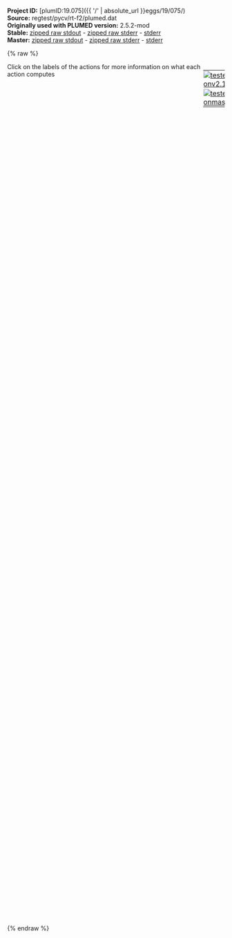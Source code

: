**Project ID:** [plumID:19.075]({{ '/' | absolute_url }}eggs/19/075/)  
**Source:** regtest/pycv/rt-f2/plumed.dat  
**Originally used with PLUMED version:** 2.5.2-mod  
**Stable:** [zipped raw stdout](plumed.dat.plumed.stdout.txt.zip) - [zipped raw stderr](plumed.dat.plumed.stderr.txt.zip) - [stderr](plumed.dat.plumed.stderr)  
**Master:** [zipped raw stdout](plumed.dat.plumed_master.stdout.txt.zip) - [zipped raw stderr](plumed.dat.plumed_master.stderr.txt.zip) - [stderr](plumed.dat.plumed_master.stderr)  

{% raw %}
<div style="width: 100%; float:left">
<div style="width: 90%; float:left" id="value_details_data/regtest/pycv/rt-f2/plumed.dat"> Click on the labels of the actions for more information on what each action computes </div>
<div style="width: 10%; float:left"><table><tr><td style="padding:1px"><a href="plumed.dat.plumed.stderr"><img src="https://img.shields.io/badge/v2.10-failed-red.svg" alt="tested onv2.10" /></a></td></tr><tr><td style="padding:1px"><a href="plumed.dat.plumed_master.stderr"><img src="https://img.shields.io/badge/master-failed-red.svg" alt="tested onmaster" /></a></td></tr></table></div></div>
<pre style="width=97%;">
<span style="color:blue" class="comment"># Copy of basic/rt13</span>
<br/><b name="data/regtest/pycv/rt-f2/plumed.datg1" onclick='showPath("data/regtest/pycv/rt-f2/plumed.dat","data/regtest/pycv/rt-f2/plumed.datg1","data/regtest/pycv/rt-f2/plumed.datg1","brown")'>g1</b>: <span class="plumedtooltip" style="color:green">GROUP<span class="right">Define a group of atoms so that a particular list of atoms can be referenced with a single label in definitions of CVs or virtual atoms. <a href="https://www.plumed.org/doc-master/user-doc/html/_g_r_o_u_p.html" style="color:green">More details</a><i></i></span></span> <span class="plumedtooltip">ATOMS<span class="right">the numerical indexes for the set of atoms in the group<i></i></span></span>=1-10
<span style="display:none;" id="data/regtest/pycv/rt-f2/plumed.datg1">The GROUP action with label <b>g1</b> calculates something</span><b name="data/regtest/pycv/rt-f2/plumed.datc1" onclick='showPath("data/regtest/pycv/rt-f2/plumed.dat","data/regtest/pycv/rt-f2/plumed.datc1","data/regtest/pycv/rt-f2/plumed.datc1","brown")'>c1</b>: <span class="plumedtooltip" style="color:green">CENTER<span class="right">Calculate the center for a group of atoms, with arbitrary weights. <a href="https://www.plumed.org/doc-master/user-doc/html/_c_e_n_t_e_r.html" style="color:green">More details</a><i></i></span></span>   <span class="plumedtooltip">ATOMS<span class="right">the group of atoms that you are calculating the Gyration Tensor for<i></i></span></span>=<b name="data/regtest/pycv/rt-f2/plumed.datg1">g1</b>

<span style="display:none;" id="data/regtest/pycv/rt-f2/plumed.datc1">The CENTER action with label <b>c1</b> calculates the following quantities:<table  align="center" frame="void" width="95%" cellpadding="5%"><tr><td width="5%"><b> Quantity </b>  </td><td><b> Description </b> </td></tr><tr><td width="5%">c1.value</td><td>the position of the center of mass</td></tr></table></span><b name="data/regtest/pycv/rt-f2/plumed.datt1" onclick='showPath("data/regtest/pycv/rt-f2/plumed.dat","data/regtest/pycv/rt-f2/plumed.datt1","data/regtest/pycv/rt-f2/plumed.datt1","brown")'>t1</b>: <span class="plumedtooltip" style="color:green">TORSION<span class="right">Calculate a torsional angle. <a href="https://www.plumed.org/doc-master/user-doc/html/_t_o_r_s_i_o_n.html" style="color:green">More details</a><i></i></span></span> <span class="plumedtooltip">ATOMS<span class="right">the four atoms involved in the torsional angle<i></i></span></span>=1,6,10,15
<span style="display:none;" id="data/regtest/pycv/rt-f2/plumed.datt1">The TORSION action with label <b>t1</b> calculates the following quantities:<table  align="center" frame="void" width="95%" cellpadding="5%"><tr><td width="5%"><b> Quantity </b>  </td><td><b> Description </b> </td></tr><tr><td width="5%">t1.value</td><td>the TORSION involving these atoms</td></tr></table></span><b name="data/regtest/pycv/rt-f2/plumed.datt2" onclick='showPath("data/regtest/pycv/rt-f2/plumed.dat","data/regtest/pycv/rt-f2/plumed.datt2","data/regtest/pycv/rt-f2/plumed.datt2","brown")'>t2</b>: <span class="plumedtooltip" style="color:green">TORSION<span class="right">Calculate a torsional angle. <a href="https://www.plumed.org/doc-master/user-doc/html/_t_o_r_s_i_o_n.html" style="color:green">More details</a><i></i></span></span> <span class="plumedtooltip">VECTOR1<span class="right">two atoms that define a vector<i></i></span></span>=6,1 <span class="plumedtooltip">AXIS<span class="right">two atoms that define an axis<i></i></span></span>=6,10 <span class="plumedtooltip">VECTOR2<span class="right">two atoms that define a vector<i></i></span></span>=10,15
<span style="display:none;" id="data/regtest/pycv/rt-f2/plumed.datt2">The TORSION action with label <b>t2</b> calculates the following quantities:<table  align="center" frame="void" width="95%" cellpadding="5%"><tr><td width="5%"><b> Quantity </b>  </td><td><b> Description </b> </td></tr><tr><td width="5%">t2.value</td><td>the TORSION involving these atoms</td></tr></table></span><b name="data/regtest/pycv/rt-f2/plumed.datt3" onclick='showPath("data/regtest/pycv/rt-f2/plumed.dat","data/regtest/pycv/rt-f2/plumed.datt3","data/regtest/pycv/rt-f2/plumed.datt3","brown")'>t3</b>: <span class="plumedtooltip" style="color:green">TORSION<span class="right">Calculate a torsional angle. <a href="https://www.plumed.org/doc-master/user-doc/html/_t_o_r_s_i_o_n.html" style="color:green">More details</a><i></i></span></span> <span class="plumedtooltip">VECTOR1<span class="right">two atoms that define a vector<i></i></span></span>=6,1 <span class="plumedtooltip">AXIS<span class="right">two atoms that define an axis<i></i></span></span>=20,7 <span class="plumedtooltip">VECTOR2<span class="right">two atoms that define a vector<i></i></span></span>=10,<b name="data/regtest/pycv/rt-f2/plumed.datc1">c1</b>

<span style="display:none;" id="data/regtest/pycv/rt-f2/plumed.datt3">The TORSION action with label <b>t3</b> calculates the following quantities:<table  align="center" frame="void" width="95%" cellpadding="5%"><tr><td width="5%"><b> Quantity </b>  </td><td><b> Description </b> </td></tr><tr><td width="5%">t3.value</td><td>the TORSION involving these atoms</td></tr></table></span><b name="data/regtest/pycv/rt-f2/plumed.datcc1" onclick='showPath("data/regtest/pycv/rt-f2/plumed.dat","data/regtest/pycv/rt-f2/plumed.datcc1","data/regtest/pycv/rt-f2/plumed.datcc1","brown")'>cc1</b>: <span class="plumedtooltip" style="color:green">PYTHONFUNCTION<span class="right">This action is not part of PLUMED and was included by using a LOAD command <a href="https://www.plumed.org/doc-master/user-doc/html/_l_o_a_d.html" style="color:green">More details</a><i></i></span></span> ARG=<b name="data/regtest/pycv/rt-f2/plumed.datt1">t1</b>,<b name="data/regtest/pycv/rt-f2/plumed.datt2">t2</b>,<b name="data/regtest/pycv/rt-f2/plumed.datt3">t3</b> IMPORT=pythonfunction FUNCTION=cc1 PERIODIC=NO
<b name="data/regtest/pycv/rt-f2/plumed.datcc2" onclick='showPath("data/regtest/pycv/rt-f2/plumed.dat","data/regtest/pycv/rt-f2/plumed.datcc2","data/regtest/pycv/rt-f2/plumed.datcc2","brown")'>cc2</b>: <span class="plumedtooltip" style="color:green">PYTHONFUNCTION<span class="right">This action is not part of PLUMED and was included by using a LOAD command <a href="https://www.plumed.org/doc-master/user-doc/html/_l_o_a_d.html" style="color:green">More details</a><i></i></span></span> ARG=<b name="data/regtest/pycv/rt-f2/plumed.datt1">t1</b>,<b name="data/regtest/pycv/rt-f2/plumed.datt2">t2</b>,<b name="data/regtest/pycv/rt-f2/plumed.datt3">t3</b> IMPORT=pythonfunction FUNCTION=cc2 PERIODIC=NO
<b name="data/regtest/pycv/rt-f2/plumed.datcc3" onclick='showPath("data/regtest/pycv/rt-f2/plumed.dat","data/regtest/pycv/rt-f2/plumed.datcc3","data/regtest/pycv/rt-f2/plumed.datcc3","brown")'>cc3</b>: <span class="plumedtooltip" style="color:green">PYTHONFUNCTION<span class="right">This action is not part of PLUMED and was included by using a LOAD command <a href="https://www.plumed.org/doc-master/user-doc/html/_l_o_a_d.html" style="color:green">More details</a><i></i></span></span> ARG=<b name="data/regtest/pycv/rt-f2/plumed.datt1">t1</b>,<b name="data/regtest/pycv/rt-f2/plumed.datt2">t2</b>    IMPORT=pythonfunction FUNCTION=cc3 PERIODIC=NO

<span style="color:blue" class="comment"># cc1: MATHEVAL ARG=t1,t2,t3 FUNC=x^2+y+0*z+1 PERIODIC=NO</span>
<span style="color:blue" class="comment"># cc2: MATHEVAL ARG=t1,t2,t3 FUNC=0*x^3+0*y^3+0*z^3 PERIODIC=NO</span>
<span style="color:blue" class="comment"># cc3: MATHEVAL ARG=t1,t2 FUNC=x^2+y^2 PERIODIC=NO</span>
<br/><b name="data/regtest/pycv/rt-f2/plumed.datall" onclick='showPath("data/regtest/pycv/rt-f2/plumed.dat","data/regtest/pycv/rt-f2/plumed.datall","data/regtest/pycv/rt-f2/plumed.datall","brown")'>all</b>: <span class="plumedtooltip" style="color:green">CUSTOM<span class="right">Calculate a combination of variables using a custom expression. <a href="https://www.plumed.org/doc-master/user-doc/html/_c_u_s_t_o_m.html" style="color:green">More details</a><i></i></span></span> <span class="plumedtooltip">ARG<span class="right">the values input to this function<i></i></span></span>=<b name="data/regtest/pycv/rt-f2/plumed.datt1">t1</b>,<b name="data/regtest/pycv/rt-f2/plumed.datt2">t2</b>,<b name="data/regtest/pycv/rt-f2/plumed.datt3">t3</b>,cc1,cc2,cc3 <span class="plumedtooltip">VAR<span class="right">the names to give each of the arguments in the function<i></i></span></span>=a1,a2,a3,a4,a5,a6 <span class="plumedtooltip">FUNC<span class="right">the function you wish to evaluate<i></i></span></span>={ (a1+a2+a3+a4+a5+a6) / 6.0 } <span class="plumedtooltip">PERIODIC<span class="right">if the output of your function is periodic then you should specify the periodicity of the function<i></i></span></span>=NO

<span style="display:none;" id="data/regtest/pycv/rt-f2/plumed.datall">The CUSTOM action with label <b>all</b> calculates the following quantities:<table  align="center" frame="void" width="95%" cellpadding="5%"><tr><td width="5%"><b> Quantity </b>  </td><td><b> Description </b> </td></tr><tr><td width="5%">all.value</td><td>an arbitrary function</td></tr></table></span><span class="plumedtooltip" style="color:green">RESTRAINT<span class="right">Adds harmonic and/or linear restraints on one or more variables. <a href="https://www.plumed.org/doc-master/user-doc/html/_r_e_s_t_r_a_i_n_t.html" style="color:green">More details</a><i></i></span></span> <span class="plumedtooltip">ARG<span class="right">the values the harmonic restraint acts upon<i></i></span></span>=<b name="data/regtest/pycv/rt-f2/plumed.datall">all</b> <span class="plumedtooltip">AT<span class="right">the position of the restraint<i></i></span></span>=0 <span class="plumedtooltip">SLOPE<span class="right"> specifies that the restraint is linear and what the values of the force constants on each of the variables are<i></i></span></span>=1.0

<span style="display:none;" id="data/regtest/pycv/rt-f2/plumed.dat">The RESTRAINT action with label <b></b> calculates the following quantities:<table  align="center" frame="void" width="95%" cellpadding="5%"><tr><td width="5%"><b> Quantity </b>  </td><td><b> Description </b> </td></tr><tr><td width="5%">.bias</td><td>the instantaneous value of the bias potential</td></tr><tr><td width="5%">.force2</td><td>the instantaneous value of the squared force due to this bias potential</td></tr></table></span><span class="plumedtooltip" style="color:green">PRINT<span class="right">Print quantities to a file. <a href="https://www.plumed.org/doc-master/user-doc/html/_p_r_i_n_t.html" style="color:green">More details</a><i></i></span></span> ...
  <span class="plumedtooltip">STRIDE<span class="right"> the frequency with which the quantities of interest should be output<i></i></span></span>=2
  <span class="plumedtooltip">ARG<span class="right">the labels of the values that you would like to print to the file<i></i></span></span>=<b name="data/regtest/pycv/rt-f2/plumed.datt1">t1</b>,<b name="data/regtest/pycv/rt-f2/plumed.datt2">t2</b>,<b name="data/regtest/pycv/rt-f2/plumed.datt3">t3</b>,cc1,cc2,cc3,<b name="data/regtest/pycv/rt-f2/plumed.datall">all</b>
  <span class="plumedtooltip">FILE<span class="right">the name of the file on which to output these quantities<i></i></span></span>=COLVAR <span class="plumedtooltip">FMT<span class="right">the format that should be used to output real numbers<i></i></span></span>=%6.5f
... PRINT
<br/><span class="plumedtooltip" style="color:green">ENDPLUMED<span class="right">Terminate plumed input. <a href="https://www.plumed.org/doc-master/user-doc/html/_e_n_d_p_l_u_m_e_d.html" style="color:green">More details</a><i></i></span></span><span style="color:blue" class="comment">
</span></pre>
{% endraw %}
